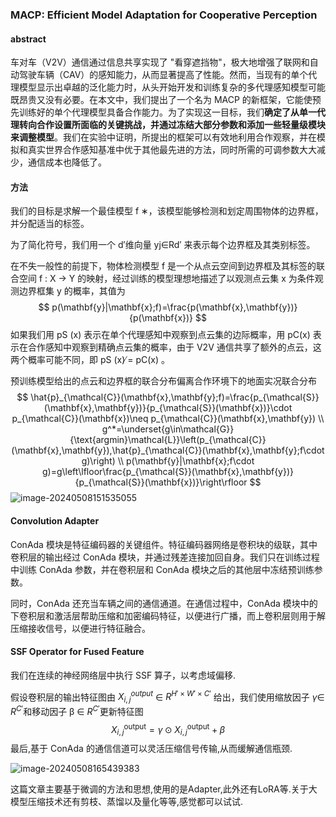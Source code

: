 ### MACP: Efficient Model Adaptation for Cooperative Perception

#### abstract

车对车（V2V）通信通过信息共享实现了 "看穿遮挡物"，极大地增强了联网和自动驾驶车辆（CAV）的感知能力，从而显著提高了性能。然而，当现有的单个代理模型显示出卓越的泛化能力时，从头开始开发和训练复杂的多代理感知模型可能既昂贵又没有必要。在本文中，我们提出了一个名为 MACP 的新框架，它能使预先训练好的单个代理模型具备合作能力。为了实现这一目标，我们**确定了从单一代理转向合作设置所面临的关键挑战，并通过冻结大部分参数和添加一些轻量级模块来调整模型**。我们在实验中证明，所提出的框架可以有效地利用合作观察，并在模拟和真实世界合作感知基准中优于其他最先进的方法，同时所需的可调参数大大减少，通信成本也降低了。

#### 方法

我们的目标是求解一个最佳模型 f ∗，该模型能够检测和划定周围物体的边界框，并分配适当的标签。

为了简化符号，我们用一个 d′维向量 yj∈Rd′ 来表示每个边界框及其类别标签。

在不失一般性的前提下，物体检测模型 f 是一个从点云空间到边界框及其标签的联合空间 f : X → Y 的映射，经过训练的模型理想地描述了以观测点云集 x 为条件观测边界框集 y 的概率，其值为
$$
p(\mathbf{y}|\mathbf{x};f)=\frac{p(\mathbf{x},\mathbf{y})}{p(\mathbf{x})} 
$$
如果我们用 pS (x) 表示在单个代理感知中观察到点云集的边际概率，用 pC(x) 表示在合作感知中观察到精确点云集的概率，由于 V2V 通信共享了额外的点云，这两个概率可能不同，即 pS (x) ̸= pC(x) 。

预训练模型给出的点云和边界框的联合分布偏离合作环境下的地面实况联合分布
$$
\hat{p}_{\mathcal{C}}(\mathbf{x},\mathbf{y};f)=\frac{p_{\mathcal{S}}(\mathbf{x},\mathbf{y})}{p_{\mathcal{S}}(\mathbf{x})}\cdot p_{\mathcal{C}}(\mathbf{x})\neq p_{\mathcal{C}}(\mathbf{x},\mathbf{y}) \\
g^*=\underset{g\in\mathcal{G}}{\text{argmin}\mathcal{L}}\left(p_{\mathcal{C}}(\mathbf{x},\mathbf{y}),\hat{p}_{\mathcal{C}}(\mathbf{x},\mathbf{y};f\cdot g)\right) \\
p(\mathbf{y}|\mathbf{x};f\cdot g)=g\left\lfloor\frac{p_{\mathcal{S}}(\mathbf{x},\mathbf{y})}{p_{\mathcal{S}}(\mathbf{x})}\right\rfloor 
$$
![image-20240508151535055](https://s2.loli.net/2024/05/08/GZMfEleua21jYVv.png)

#### Convolution Adapter

ConAda 模块是特征编码器的关键组件。特征编码器网络是卷积块的级联，其中卷积层的输出经过 ConAda 模块，并通过残差连接加回自身。我们只在训练过程中训练 ConAda 参数，并在卷积层和 ConAda 模块之后的其他层中冻结预训练参数。

同时，ConAda 还充当车辆之间的通信通道。在通信过程中，ConAda 模块中的下卷积层和激活层帮助压缩和加密编码特征，以便进行广播，而上卷积层则用于解压缩接收信号，以便进行特征融合。

#### SSF Operator for Fused Feature

我们在连续的神经网络层中执行 SSF 算子，以考虑域偏移.

假设卷积层的输出特征图由 $X^{output}_{i,j}$ ∈ $R^{H′×W ′×C′}$ 给出，我们使用缩放因子 $\gamma$∈ $R^{C′}$和移动因子 β ∈ $R^{C′}$更新特征图
$$
X_{i,j}^{\mathrm{output}}=\gamma\odot X_{i,j}^{\mathrm{output}}+\beta 
$$
最后,基于 ConAda 的通信信道可以灵活压缩信号传输,从而缓解通信瓶颈.

![image-20240508165439383](https://s2.loli.net/2024/05/08/AjeXstVr2Ih6E5g.png)

这篇文章主要基于微调的方法和思想,使用的是Adapter,此外还有LoRA等.关于大模型压缩技术还有剪枝、蒸馏以及量化等等,感觉都可以试试.